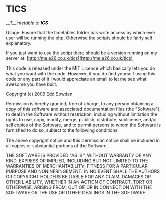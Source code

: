 # TICS

*__T__imetable to __ICS__*

Usage: Ensure that the timetables folder has write access by which ever user will be running the php. Otherwise the scripts should be fairly self explanatory.

If you just want to use the script there should be a version running on my server at: [http://me.e26.co.uk/tics](http://me.e26.co.uk/tics)

This code is released under the MIT Licence which basically lets you do what you want with the code. However, if you do find yourself using this code or any part of it I would appreciate an email to let me see what awesome you have built.

Copyright (c) 2009 Edd Sowden
 
Permission is hereby granted, free of charge, to any person obtaining a copy
of this software and associated documentation files (the "Software"), to deal
in the Software without restriction, including without limitation the rights
to use, copy, modify, merge, publish, distribute, sublicense, and/or sell
copies of the Software, and to permit persons to whom the Software is
furnished to do so, subject to the following conditions:
 
The above copyright notice and this permission notice shall be included in
all copies or substantial portions of the Software.
 
THE SOFTWARE IS PROVIDED "AS IS", WITHOUT WARRANTY OF ANY KIND, EXPRESS OR
IMPLIED, INCLUDING BUT NOT LIMITED TO THE WARRANTIES OF MERCHANTABILITY,
FITNESS FOR A PARTICULAR PURPOSE AND NONINFRINGEMENT. IN NO EVENT SHALL THE
AUTHORS OR COPYRIGHT HOLDERS BE LIABLE FOR ANY CLAIM, DAMAGES OR OTHER
LIABILITY, WHETHER IN AN ACTION OF CONTRACT, TORT OR OTHERWISE, ARISING FROM,
OUT OF OR IN CONNECTION WITH THE SOFTWARE OR THE USE OR OTHER DEALINGS IN
THE SOFTWARE.